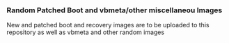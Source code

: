 ### Random Patched Boot and vbmeta/other miscellaneou Images
New and patched boot and recovery images are to be uploaded to this repository as well as vbmeta and other random images

